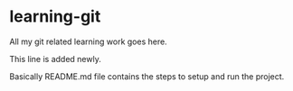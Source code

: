 # learning-git
All my git related learning work goes here.

This line is added newly.

Basically README.md file contains the steps to setup and run the project.
